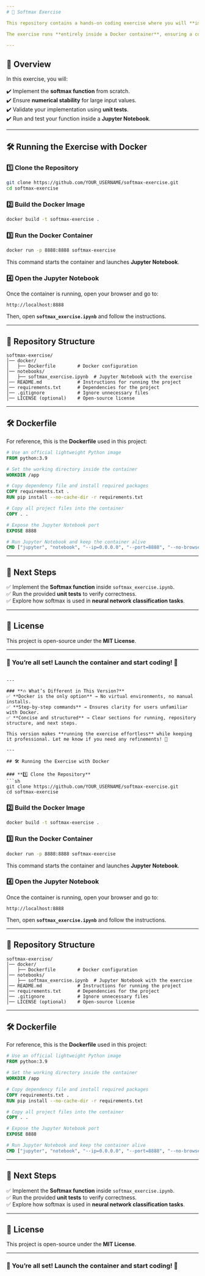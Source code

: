 ```yaml
---
# 🚀 Softmax Exercise 

This repository contains a hands-on coding exercise where you will **implement the Softmax function** in Python. This function is a crucial component in neural networks for multi-class classification.

The exercise runs **entirely inside a Docker container**, ensuring a consistent execution environment.

---
```


## 📖 Overview

In this exercise, you will:

✔️ Implement the **softmax function** from scratch.  
✔️ Ensure **numerical stability** for large input values.  
✔️ Validate your implementation using **unit tests**.  
✔️ Run and test your function inside a **Jupyter Notebook**.  

---

## 🛠️ Running the Exercise with Docker

### **1️⃣ Clone the Repository**
```sh
git clone https://github.com/YOUR_USERNAME/softmax-exercise.git
cd softmax-exercise
```

### **2️⃣ Build the Docker Image**
```sh
docker build -t softmax-exercise .
```

### **3️⃣ Run the Docker Container**
```sh
docker run -p 8888:8888 softmax-exercise
```
This command starts the container and launches **Jupyter Notebook**.

### **4️⃣ Open the Jupyter Notebook**
Once the container is running, open your browser and go to:
```
http://localhost:8888
```
Then, open **`softmax_exercise.ipynb`** and follow the instructions.

---

## **📂 Repository Structure**
```
softmax-exercise/
│── docker/
│   ├── Dockerfile        # Docker configuration
│── notebooks/
│   ├── softmax_exercise.ipynb  # Jupyter Notebook with the exercise
│── README.md             # Instructions for running the project
│── requirements.txt      # Dependencies for the project
│── .gitignore            # Ignore unnecessary files
│── LICENSE (optional)    # Open-source license
```

---

## 🛠️ Dockerfile

For reference, this is the **Dockerfile** used in this project:

```dockerfile
# Use an official lightweight Python image
FROM python:3.9

# Set the working directory inside the container
WORKDIR /app

# Copy dependency file and install required packages
COPY requirements.txt .
RUN pip install --no-cache-dir -r requirements.txt

# Copy all project files into the container
COPY . .

# Expose the Jupyter Notebook port
EXPOSE 8888

# Run Jupyter Notebook and keep the container alive
CMD ["jupyter", "notebook", "--ip=0.0.0.0", "--port=8888", "--no-browser", "--allow-root", "--NotebookApp.token=''", "--NotebookApp.notebook_dir=/app"]
```

---

## 🎯 Next Steps
✅ Implement the **Softmax function** inside `softmax_exercise.ipynb`.  
✅ Run the provided **unit tests** to verify correctness.  
✅ Explore how softmax is used in **neural network classification tasks**.  

---

## 📜 License
This project is open-source under the **MIT License**.

---

### 🎉 You’re all set! Launch the container and start coding! 🚀
```

---

### **🔥 What’s Different in This Version?**
✅ **Docker is the only option** → No virtual environments, no manual installs.  
✅ **Step-by-step commands** → Ensures clarity for users unfamiliar with Docker.  
✅ **Concise and structured** → Clear sections for running, repository structure, and next steps.  

This version makes **running the exercise effortless** while keeping it professional. Let me know if you need any refinements! 🚀

---

## 🛠️ Running the Exercise with Docker

### **1️⃣ Clone the Repository**
```sh
git clone https://github.com/YOUR_USERNAME/softmax-exercise.git
cd softmax-exercise
```

### **2️⃣ Build the Docker Image**
```sh
docker build -t softmax-exercise .
```

### **3️⃣ Run the Docker Container**
```sh
docker run -p 8888:8888 softmax-exercise
```
This command starts the container and launches **Jupyter Notebook**.

### **4️⃣ Open the Jupyter Notebook**
Once the container is running, open your browser and go to:
```
http://localhost:8888
```
Then, open **`softmax_exercise.ipynb`** and follow the instructions.

---

## **📂 Repository Structure**
```
softmax-exercise/
│── docker/
│   ├── Dockerfile        # Docker configuration
│── notebooks/
│   ├── softmax_exercise.ipynb  # Jupyter Notebook with the exercise
│── README.md             # Instructions for running the project
│── requirements.txt      # Dependencies for the project
│── .gitignore            # Ignore unnecessary files
│── LICENSE (optional)    # Open-source license
```

---

## 🛠️ Dockerfile

For reference, this is the **Dockerfile** used in this project:

```dockerfile
# Use an official lightweight Python image
FROM python:3.9

# Set the working directory inside the container
WORKDIR /app

# Copy dependency file and install required packages
COPY requirements.txt .
RUN pip install --no-cache-dir -r requirements.txt

# Copy all project files into the container
COPY . .

# Expose the Jupyter Notebook port
EXPOSE 8888

# Run Jupyter Notebook and keep the container alive
CMD ["jupyter", "notebook", "--ip=0.0.0.0", "--port=8888", "--no-browser", "--allow-root", "--NotebookApp.token=''", "--NotebookApp.notebook_dir=/app"]
```

---

## 🎯 Next Steps
✅ Implement the **Softmax function** inside `softmax_exercise.ipynb`.  
✅ Run the provided **unit tests** to verify correctness.  
✅ Explore how softmax is used in **neural network classification tasks**.  

---

## 📜 License
This project is open-source under the **MIT License**.

---

### 🎉 You’re all set! Launch the container and start coding! 🚀
```

